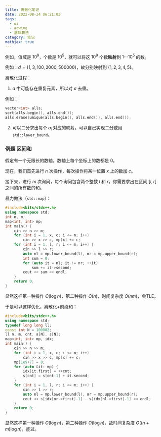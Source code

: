 ```yaml
---
title: 离散化笔记
date: 2022-08-24 06:21:03
tags:
  - oi
  - acwing
  - 基础算法
category: 笔记
mathjax: true
---
```


例如，值域是 $10^9$，个数是 $10^5$，就可以将这 $10^9$ 个数**映射**到 $1\cdots 10^5$ 的数。

例如：$d = \{1, 3, 100, 2000, 500000\}$，故分别映射到 $\{1, 2, 3, 4, 5\}$。

离散化过程：

1. $a$ 中可能存在重复元素，所以对 $a$ 去重。

例如：

```c++
vector<int> alls;
sort(alls.begin(), alls.end());
alls.erase(unique(alls.begin(), alls.end()), alls.end());
```

2. 可以二分求出每个 $a_i$ 对应的映射。可以自己实现二分或用 `std::lower_bound`。

### 例题 区间和

假定有一个无限长的数轴，数轴上每个坐标上的数都是 $0$。

现在，我们首先进行 $n$ 次操作，每次操作将某一位置 $x$ 上的数加 $c$。

接下来，进行 $m$ 次询问，每个询问包含两个整数 $l$ 和 $r$，你需要求出在区间 $[l,r]$ 之间的所有数的和。

暴力做法（`std::map`）：

```cpp
#include<bits/stdc++.h>
using namespace std;
int n, m;
map<int, int> mp;
int main() {
    cin >> n >> m;
    for (int i = 1, x, c; i <= n; i++)
        cin >> x >> c, mp[x] += c;
    for (int i = 1, l, r; i <= m; i++) {
        cin >> l >> r;
        auto nl = mp.lower_bound(l), nr = mp.upper_bound(r);
        int sum = 0;
        for (auto it = nl; it != nr; ++it)
            sum += it->second;
        cout << sum << endl;
    }
    return 0;
}
```

显然这样第一种操作 $O(\log n)$，第二种操作 $O(n)$，时间复杂度 $O(nm)$，会TLE。

于是可以这样优化，离散化+前缀和：

```c++
#include<bits/stdc++.h>
using namespace std;
typedef long long ll;
const int N = 100002;
ll n, m, cnt, a[N], s[N];
map<int, int> mp, idx;
int main() {
    cin >> n >> m;
    for (int i = 1, x, c; i <= n; i++)
        cin >> x >> c, mp[x] += c;
    mp[1e9+7] = 0;
    for (auto &it: mp) {
        idx[it.first] = ++cnt;
        s[cnt] = s[cnt-1] + it.second;
    }
    for (int i = 1, l, r; i <= m; i++) {
        cin >> l >> r;
        auto nl = mp.lower_bound(l), nr = mp.upper_bound(r);
        cout << s[idx[nr->first]-1] - s[idx[nl->first]-1] << endl;
    }
    return 0;
}
```

显然这样第一种操作 $O(\log n)$，第二种操作 $O(\log n)$，故时间复杂度 $O((n+m) \log n)$，能过。